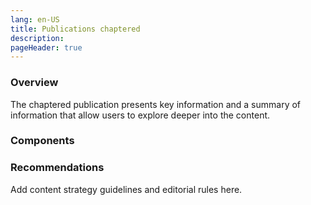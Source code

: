 ```yaml
---
lang: en-US
title: Publications chaptered
description:
pageHeader: true
---
```


### Overview
The chaptered publication presents key information and a summary of information that allow users to explore deeper into the content.

### Components
<PreviewImage :image="$withBase('/images/publication-chaptered.png')" :contents="[{ x: 0, y: 0, title: 'Header', text: 'Publications chaptered basic header' }, { x: 0, y: 3, title: 'Featured publication banner', text: 'Publications chaptered basic Featured publication banner' }, { x: 0, y: 27, title: 'Body copy ', text: 'Publications chaptered basic Body copy ' }, { x: 0, y: 47, title: 'Navigation card (inline)', text: 'Publications chaptered Navigation card (inline)' }, { x: 0, y: 52, title: 'Container: Navigation card', text: 'Container: Navigation card' }, { title: 'Callout', text: 'Publications chaptered Callout' }, { title: 'Media', text: 'Publications chaptered Media' }, { x: 0, y: 77, title: 'Content stepper ', text: 'Publications chaptered Content stepper'}, { x: 0, y: 83, title: 'Read more', text: 'Publications chaptered Read more'}, { x: 0, y: 90, title: 'Global footer', text: 'Publications chaptered Global footer'}]">
<template #code>
<CodeGroup>
  <CodeGroupItem title="HTML">

```html
```

  </CodeGroupItem>
</CodeGroup>
</template>
</PreviewImage>

### Recommendations
Add content strategy guidelines and editorial rules here.

